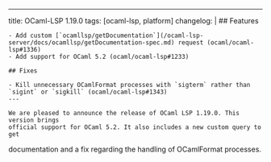 ---
title: OCaml-LSP 1.19.0
tags: [ocaml-lsp, platform]
changelog: |
    ## Features
    
    - Add custom [`ocamllsp/getDocumentation`](/ocaml-lsp-server/docs/ocamllsp/getDocumentation-spec.md) request (ocaml/ocaml-lsp#1336)
    - Add support for OCaml 5.2 (ocaml/ocaml-lsp#1233)
    
    ## Fixes
    
    - Kill unnecessary OCamlFormat processes with `sigterm` rather than `sigint` or `sigkill` (ocaml/ocaml-lsp#1343)
    ---
    
    We are pleased to announce the release of OCaml LSP 1.19.0. This version brings
    official support for OCaml 5.2. It also includes a new custom query to get

documentation and a fix regarding the handling of OCamlFormat processes.
